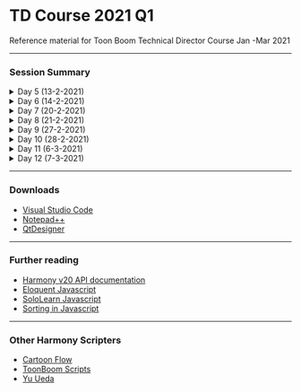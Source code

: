 # TD Course 2021 Q1
Reference material for Toon Boom Technical Director Course Jan -Mar 2021

 - - - -
 
### Session Summary
<details>
  <summary> Day 5 (13-2-2021) </summary>
  
  1. Introduction to QtScripting in Harmony
  2. Creating a script
  3. Scripting Window , Scripting Toolbar , Message Log
  4. Storage & Sharing
  5. Debugger
  6. Github & Github Desktop
</details>

<details>
  <summary> Day 6 (14-2-2021) </summary>
  
  1. [Hello World Function](https://github.com/toon-tools/TD_Course_2021_Q1/blob/main/TD_1_helloWorld.js)
  2. Creat a Button in Scripting Toolbar
      1. add icon
      2. add tooltip
      3. add image as tooltip
  3. [Get Scene Information](https://github.com/toon-tools/TD_Course_2021_Q1/blob/main/TD_2_sceneInformation.js)
  3. [Create & write to & read from external ( .txt) file](https://github.com/toon-tools/TD_Course_2021_Q1/blob/main/TD_3_createTextFile.js)
</details>

<details>
  <summary> Day 7 (20-2-2021) </summary>
  
  1. [Get selection information]( https://github.com/toon-tools/TD_Course_2021_Q1/blob/main/TD_4_getSelectionInformation.js)
  2. [Add composite]( https://github.com/toon-tools/TD_Course_2021_Q1/commit/57e2623babb906f32d547e6423d45e0ecd41b764#diff-12735b03a1ccd141978d998b5bbc42eb636e549e72177919c92632705d8ff42a )
  3. [Add and use display](https://github.com/toon-tools/TD_Course_2021_Q1/blob/main/TD_5_addAndUseDisplay.js ) 
  
</details>

<details>
  <summary> Day 8 (21-2-2021) </summary>
  
  1. [Key Modifiers](https://github.com/toon-tools/TD_Course_2021_Q1/blob/main/TD_6_keyModifiers.js)
  2. ~~Find unconnected nodes~~
  3. [Create Custom Shortcuts](https://github.com/toon-tools/TD_Course_2021_Q1/tree/main/TD_7_customShortcuts)
  4. [Create Custom Menu Buttons](https://github.com/toon-tools/TD_Course_2021_Q1/tree/main/TD_8_customMenu)
  
</details>

<details>
  <summary> Day 9 (27-2-2021) </summary>
  
  1. [Create Custom Window UI](https://github.com/toon-tools/TD_Course_2021_Q1/tree/main/TD_9_customView)
  2. Copy Function link
  3. Expressions
  4. Master Controllers Introduction
  
</details>

<details>
  <summary> Day 10 (28-2-2021) </summary>
  
  1. Create asset for use with master controller ( mug filling up )
  2. Master controller for existing 360 rig with mouthshapes
  
</details>

<details>
  <summary> Day 11 (6-3-2021) </summary>
  
  1. [Scripted Master Controller](https://github.com/toon-tools/TD_Course_2021_Q1/tree/main/TD_10_scriptedMasterController)
  
</details>

<details>
  <summary> Day 12 (7-3-2021) </summary>
  
  1. Create a scripted drawing tool
  
</details>

 - - - -
 
### Downloads
* [Visual Studio Code](https://code.visualstudio.com/Download)
* [Notepad++](https://notepad-plus-plus.org/downloads/)
* [QtDesigner](https://build-system.fman.io/qt-designer-download)

 - - - -
 
### Further reading
* [Harmony v20 API documentation](https://docs.toonboom.com/help/harmony-20/scripting/script/index.html)
* [Eloquent Javascript](https://eloquentjavascript.net/)
* [SoloLearn Javascript](https://www.sololearn.com/learning/1024)
* [Sorting in Javascript](https://developer.mozilla.org/en-US/docs/Web/JavaScript/Reference/Global_Objects/Array/sort)

 - - - -
 
### Other Harmony Scripters
* [Cartoon Flow](http://www.cartoonflow.com/)
* [ToonBoom Scripts](https://toonboomscripts.com/)
* [Yu Ueda](http://raindropmoment.com/harmony-script/)
